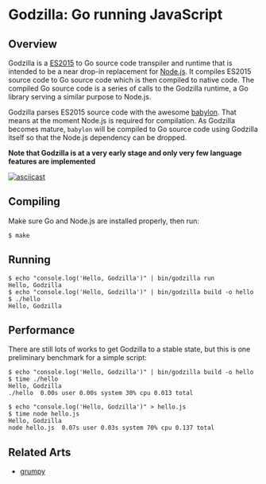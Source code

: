 # Godzilla: Go running JavaScript

## Overview

Godzilla is a [ES2015](http://babeljs.io/learn-es2015) to Go source code transpiler and runtime that is intended to be a near drop-in replacement for [Node.js](https://nodejs.org).
It compiles ES2015 source code to Go source code which is then compiled to native code.
The compiled Go source code is a series of calls to the Godzilla runtime, a Go library serving a similar purpose to Node.js.

Godzilla parses ES2015 source code with the awesome [babylon](https://github.com/babel/babylon).
That means at the moment Node.js is required for compilation.
As Godzilla becomes mature, `babylon` will be compiled to Go source code using Godzilla itself so that the Node.js dependency can be dropped.

**Note that Godzilla is at a very early stage and only very few language features are implemented**

[![asciicast](https://asciinema.org/a/0e2ce574fm9d23mwxmfg0jo93.png)](https://asciinema.org/a/0e2ce574fm9d23mwxmfg0jo93)

## Compiling

Make sure Go and Node.js are installed properly, then run:

```
$ make
```

## Running

```
$ echo "console.log('Hello, Godzilla')" | bin/godzilla run
Hello, Godzilla
$ echo "console.log('Hello, Godzilla')" | bin/godzilla build -o hello
$ ./hello
Hello, Godzilla
```

## Performance

There are still lots of works to get Godzilla to a stable state, but this is one preliminary benchmark for a simple script:

```
$ echo "console.log('Hello, Godzilla')" | bin/godzilla build -o hello
$ time ./hello
Hello, Godzilla
./hello  0.00s user 0.00s system 30% cpu 0.013 total

$ echo "console.log('Hello, Godzilla')" > hello.js
$ time node hello.js
Hello, Godzilla
node hello.js  0.07s user 0.03s system 70% cpu 0.137 total
```

## Related Arts

* [grumpy](https://github.com/google/grumpy)
